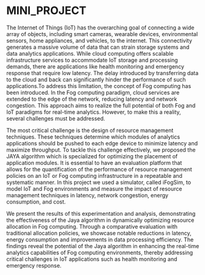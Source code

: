 # MINI_PROJECT
The Internet of Things (IoT) has the overarching goal of connecting a wide array of objects, including smart cameras, wearable devices, environmental sensors, home appliances, and vehicles, to the internet. This connectivity generates a massive volume of data that can strain storage systems and data analytics applications. While cloud computing offers scalable infrastructure services to accommodate IoT storage and processing demands, there are applications like health monitoring and emergency response that require low latency. The delay introduced by transferring data to the cloud and back can significantly hinder the performance of such applications.To address this limitation, the concept of Fog computing has been introduced. In the Fog computing paradigm, cloud services are extended to the edge of the network, reducing latency and network congestion. This approach aims to realize the full potential of both Fog and IoT paradigms for real-time analytics. However, to make this a reality, several challenges must be addressed.

The most critical challenge is the design of resource management techniques. These techniques determine which modules of analytics applications should be pushed to each edge device to minimize latency and maximize throughput. To tackle this challenge effectively, we proposed the JAYA algorithm which is specialized for optimizing the placement of application modules. It is essential to have an evaluation platform that allows for the quantification of the performance of resource management policies on an IoT or Fog computing infrastructure in a repeatable and systematic manner. In this project we used a simulator, called iFogSim, to model IoT and Fog environments and measure the impact of resource management techniques in latency, network congestion, energy consumption, and cost.
 
We present the results of this experimentation and analysis, demonstrating the effectiveness of the Jaya algorithm in dynamically optimizing resource allocation in Fog computing. Through a comparative evaluation with traditional allocation policies, we showcase notable reductions in latency, energy consumption and improvements in data processing efficiency. The findings reveal the potential of the Jaya algorithm in enhancing the real-time analytics capabilities of Fog computing environments, thereby addressing critical challenges in IoT applications such as health monitoring and emergency response.

